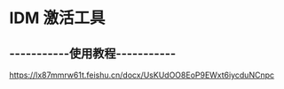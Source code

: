 # IDM 激活工具

## -----------使用教程-----------
https://lx87mmrw61t.feishu.cn/docx/UsKUdOO8EoP9EWxt6iycduNCnpc